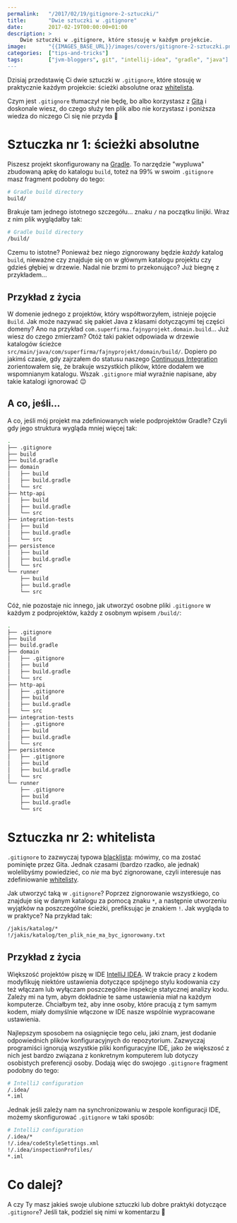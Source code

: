 ```yaml
---
permalink:   "/2017/02/19/gitignore-2-sztuczki/"
title:       "Dwie sztuczki w .gitignore"
date:        2017-02-19T00:00:00+01:00
description: >
    Dwie sztuczki w .gitignore, które stosuję w każdym projekcie.
image:       "{{IMAGES_BASE_URL}}/images/covers/gitignore-2-sztuczki.png"
categories:  ["tips-and-tricks"]
tags:        ["jvm-bloggers", git", "intellij-idea", "gradle", "java"]
---
```


Dzisiaj przedstawię Ci dwie sztuczki w `.gitignore`, które stosuję
w praktycznie każdym projekcie: ścieżki absolutne
oraz [whitelista]( https://en.wikipedia.org/wiki/Whitelist ).

Czym jest `.gitignore` tłumaczył nie będę,
bo albo korzystasz z [Gita]( https://git-scm.com/ ) i doskonale wiesz,
do czego służy ten plik albo nie korzystasz i poniższa wiedza do
niczego Ci się nie przyda 🙂
  
# Sztuczka nr 1: ścieżki absolutne

Piszesz projekt skonfigurowany na [Gradle]( https://gradle.org/ ).
To narzędzie "wypluwa" zbudowaną apkę do katalogu `build`, toteż 
na 99% w swoim `.gitignore` masz fragment podobny do tego:
```bash
# Gradle build directory
build/
```
Brakuje tam jednego istotnego szczegółu... znaku `/`
na początku linijki. Wraz z nim plik wyglądałby tak:
```bash
# Gradle build directory
/build/
```

Czemu to istotne? Ponieważ bez niego zignorowany będzie *każdy* katalog
`build`, nieważne czy znajduje się on w głównym katalogu projektu
czy gdzieś głębiej w drzewie. Nadal nie brzmi to przekonująco?
Już biegnę z przykładem…

## Przykład z życia

W domenie jednego z projektów, który współtworzyłem, istnieje pojęcie `Build`.
Jak może nazywać się pakiet Java z klasami dotyczącymi tej części domeny?
Ano na przykład `com.superfirma.fajnyprojekt.domain.build`… Już wiesz
do czego zmierzam? Otóż taki pakiet odpowiada w drzewie katalogów ścieżce
`src/main/java/com/superfirma/fajnyprojekt/domain/build/`. Dopiero po
jakimś czasie, gdy zajrzałem do statusu naszego
[Continuous Integration]( https://en.wikipedia.org/wiki/Continuous_integration)
zorientowałem się, że brakuje wszystkich plików, które dodałem
we wspomnianym katalogu. Wszak `.gitignore` miał wyraźnie napisane,
aby takie katalogi ignorować 😉

## A co, jeśli…

A co, jeśli mój projekt ma zdefiniowanych wiele podprojektów Gradle?
Czyli gdy jego struktura wygląda mniej więcej tak:
```bash
.
├── .gitignore
├── build
├── build.gradle
├── domain
│   ├── build
│   ├── build.gradle
│   └── src
├── http-api
│   ├── build
│   ├── build.gradle
│   └── src
├── integration-tests
│   ├── build
│   ├── build.gradle
│   └── src
├── persistence
│   ├── build
│   ├── build.gradle
│   └── src
└── runner
    ├── build
    ├── build.gradle
    └── src
```

Cóż, nie pozostaje nic innego, jak utworzyć osobne pliki `.gitignore`
w każdym z podprojektów, każdy z osobnym wpisem `/build/`:
```bash
.
├── .gitignore
├── build
├── build.gradle
├── domain
│   ├── .gitignore
│   ├── build
│   ├── build.gradle
│   └── src
├── http-api
│   ├── .gitignore
│   ├── build
│   ├── build.gradle
│   └── src
├── integration-tests
│   ├── .gitignore
│   ├── build
│   ├── build.gradle
│   └── src
├── persistence
│   ├── .gitignore
│   ├── build
│   ├── build.gradle
│   └── src
└── runner
    ├── .gitignore
    ├── build
    ├── build.gradle
    └── src
```

# Sztuczka nr 2: whitelista

`.gitignore` to zazwyczaj typowa [blacklista]( https://en.wikipedia.org/wiki/Blacklisting ):
mówimy, co ma zostać pominięte przez Gita. Jednak czasami (bardzo rzadko,
ale jednak) wolelibyśmy powiedzieć, co *nie* ma być zignorowane, czyli
interesuje nas zdefiniowanie [whitelisty]( https://en.wikipedia.org/wiki/Whitelist ).

Jak utworzyć taką w `.gitignore`? Poprzez zignorowanie wszystkiego, co
znajduje się w danym katalogu za pomocą znaku `*`, a następnie utworzeniu
wyjątków na poszczególne ścieżki, prefiksując je znakiem `!`. Jak wygląda
to w praktyce? Na przykład tak:
```bash
/jakis/katalog/*
!/jakis/katalog/ten_plik_nie_ma_byc_ignorowany.txt
```

## Przykład z życia

Większość projektów piszę w IDE [IntelliJ IDEA]( https://www.jetbrains.com/idea/ ).
W trakcie pracy z kodem modyfikuję niektóre ustawienia dotyczące spójnego 
stylu kodowania czy też włączam lub wyłączam poszczególne inspekcje
statycznej analizy kodu. Zależy mi na tym, abym dokładnie te same 
ustawienia miał na każdym komputerze. Chciałbym też, aby inne osoby, 
które pracują z tym samym kodem, miały domyślnie włączone w IDE nasze
wspólnie wypracowane ustawienia.

Najlepszym sposobem na osiągnięcie tego celu, jaki znam, jest dodanie
odpowiednich plików konfiguracyjnych do repozytorium. Zazwyczaj
programiści ignorują wszystkie pliki konfiguracyjne IDE, jako że większosć
z nich jest bardzo związana z konkretnym komputerem lub dotyczy
osobistych preferencji osoby. Dodają więc do swojego `.gitignore` fragment
podobny do tego:
```bash
# IntelliJ configuration
/.idea/
*.iml
```

Jednak jeśli zależy nam na synchronizowaniu w zespole konfiguracji IDE,
możemy skonfigurować `.gitignore` w taki sposób:
```bash
# IntelliJ configuration
/.idea/*
!/.idea/codeStyleSettings.xml
!/.idea/inspectionProfiles/
*.iml
```

# Co dalej?

A czy Ty masz jakieś swoje ulubione sztuczki lub dobre praktyki dotyczące
`.gitignore`? Jeśli tak, podziel się nimi w komentarzu 🙂